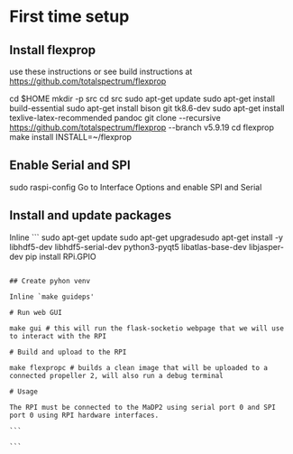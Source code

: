# First time setup

## Install flexprop

use these instructions or see build instructions at https://github.com/totalspectrum/flexprop

cd $HOME
mkdir -p src
cd src
sudo apt-get update
sudo apt-get install build-essential
sudo apt-get install bison git tk8.6-dev
sudo apt-get install texlive-latex-recommended pandoc
git clone --recursive https://github.com/totalspectrum/flexprop --branch v5.9.19
cd flexprop
make install INSTALL=~/flexprop

## Enable Serial and SPI

sudo raspi-config
Go to Interface Options and enable SPI and Serial

## Install and update packages

Inline ```
sudo apt-get update
sudo apt-get upgradesudo apt-get install -y libhdf5-dev libhdf5-serial-dev python3-pyqt5 libatlas-base-dev libjasper-dev
pip install RPi.GPIO

````

## Create pyhon venv

Inline `make guideps'

# Run web GUI

make gui # this will run the flask-socketio webpage that we will use to interact with the RPI

# Build and upload to the RPI

make flexpropc # builds a clean image that will be uploaded to a connected propeller 2, will also run a debug terminal

# Usage

The RPI must be connected to the MaDP2 using serial port 0 and SPI port 0 using RPI hardware interfaces.

```

```
````
